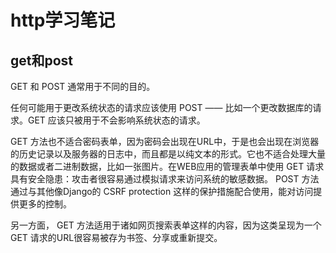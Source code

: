 # http学习笔记
## get和post
GET 和 POST 通常用于不同的目的。

任何可能用于更改系统状态的请求应该使用 POST —— 比如一个更改数据库的请求。GET 应该只被用于不会影响系统状态的请求。

GET 方法也不适合密码表单，因为密码会出现在URL中，于是也会出现在浏览器的历史记录以及服务器的日志中，而且都是以纯文本的形式。它也不适合处理大量的数据或者二进制数据，比如一张图片。在WEB应用的管理表单中使用 GET 请求具有安全隐患：攻击者很容易通过模拟请求来访问系统的敏感数据。 POST 方法通过与其他像Django的 CSRF protection 这样的保护措施配合使用，能对访问提供更多的控制。

另一方面， GET 方法适用于诸如网页搜索表单这样的内容，因为这类呈现为一个 GET 请求的URL很容易被存为书签、分享或重新提交。